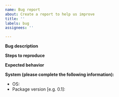 ```yaml
---
name: Bug report
about: Create a report to help us improve
title: ''
labels: bug
assignees: ''

---
```


**Bug description**
<!--A clear and concise description of what the bug is.-->

**Steps to reproduce**
<!--Steps to reproduce the behavior.-->

**Expected behavior**
<!--A clear and concise description of what you expected to happen.-->

**System (please complete the following information):**
 - OS: 
 - Package version [e.g. 0.1]:
